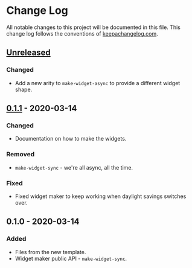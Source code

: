 # Change Log
All notable changes to this project will be documented in this file. This change log follows the conventions of [keepachangelog.com](http://keepachangelog.com/).

## [Unreleased]
### Changed
- Add a new arity to `make-widget-async` to provide a different widget shape.

## [0.1.1] - 2020-03-14
### Changed
- Documentation on how to make the widgets.

### Removed
- `make-widget-sync` - we're all async, all the time.

### Fixed
- Fixed widget maker to keep working when daylight savings switches over.

## 0.1.0 - 2020-03-14
### Added
- Files from the new template.
- Widget maker public API - `make-widget-sync`.

[Unreleased]: https://github.com/your-name/ps/compare/0.1.1...HEAD
[0.1.1]: https://github.com/your-name/ps/compare/0.1.0...0.1.1
